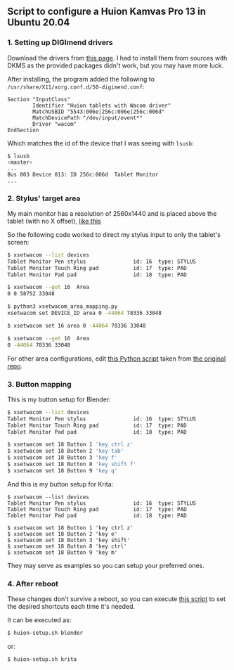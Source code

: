 Script to configure a Huion Kamvas Pro 13 in Ubuntu 20.04
---------

### 1. Setting up DIGImend drivers

Download the drivers from [this page](https://github.com/DIGImend/digimend-kernel-drivers). 
I had to install them from sources with DKMS as the provided packages didn't work, but you may have more luck.

After installing, the program added the following to `/usr/share/X11/xorg.conf.d/50-digimend.conf`:
```
Section "InputClass"
        Identifier "Huion tablets with Wacom driver"
        MatchUSBID "5543:006e|256c:006e|256c:006d"
        MatchDevicePath "/dev/input/event*"
        Driver "wacom"
EndSection
```

Which matches the id of the device that I was seeing with `lsusb`:
```
$ lsusb                                                                                                                                                                                                                                                                                                                          ‹master› 
...
Bus 003 Device 013: ID 256c:006d  Tablet Monitor
...
```

### 2. Stylus' target area

My main monitor has a resolution of 2560x1440 and is placed above the tablet (with no X offset), [like this](/docs/screen-config.jpg)

So the following code worked to direct my stylus input to only the tablet's screen:

```bash
$ xsetwacom --list devices
Tablet Monitor Pen stylus               id: 16  type: STYLUS    
Tablet Monitor Touch Ring pad           id: 17  type: PAD       
Tablet Monitor Pad pad                  id: 18  type: PAD    

$ xsetwacom --get 16  Area
0 0 58752 33048

$ python3 xsetwacom_area_mapping.py
xsetwacom set DEVICE_ID area 0 -44064 78336 33048

$ xsetwacom set 16 area 0 -44064 78336 33048

$ xsetwacom --get 16  Area
0 -44064 78336 33048
```

For other area configurations, edit [this Python script](/src/xsetwacom_area_mapping.py) taken from [the original repo](https://github.com/linuxwacom/xf86-input-wacom/wiki/Area-mapping).

### 3. Button mapping

This is my button setup for Blender:
```bash
$ xsetwacom --list devices
Tablet Monitor Pen stylus               id: 16  type: STYLUS    
Tablet Monitor Touch Ring pad           id: 17  type: PAD       
Tablet Monitor Pad pad                  id: 18  type: PAD       

$ xsetwacom set 18 Button 1 'key ctrl z'
$ xsetwacom set 18 Button 2 'key tab'
$ xsetwacom set 18 Button 3 'key f'
$ xsetwacom set 18 Button 8 'key shift f'
$ xsetwacom set 18 Button 9 'key q'
```

And this is my button setup for Krita:
```
$ xsetwacom --list devices
Tablet Monitor Pen stylus               id: 16  type: STYLUS    
Tablet Monitor Touch Ring pad           id: 17  type: PAD       
Tablet Monitor Pad pad                  id: 18  type: PAD       

$ xsetwacom set 18 Button 1 'key ctrl z'
$ xsetwacom set 18 Button 2 'key e'
$ xsetwacom set 18 Button 3 'key shift'
$ xsetwacom set 18 Button 8 'key ctrl'
$ xsetwacom set 18 Button 9 'key m'

```

They may serve as examples so you can setup your preferred ones.

### 4. After reboot

These changes don't survive a reboot, so you can execute [this script](huion-setup.sh) to set the desired shortcuts each time it's needed.

It can be executed as:
```bash
$ huion-setup.sh blender
```
or:
```bash
$ huion-setup.sh krita
```
